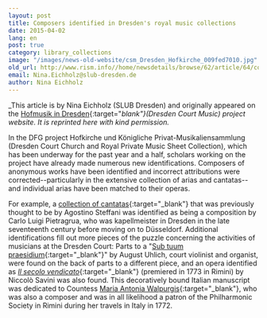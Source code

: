 ```yaml
---
layout: post
title: Composers identified in Dresden's royal music collections
date: 2015-04-02
lang: en
post: true
category: library_collections
image: "/images/news-old-website/csm_Dresden_Hofkirche_009fed7010.jpg"
old_url: http://www.rism.info//home/newsdetails/browse/62/article/64/composers-identified-in-royal-dresden-music-collections.html
email: Nina.Eichholz@slub-dresden.de
author: Nina Eichholz
---
```


_This article is by Nina Eichholz (SLUB Dresden) and originally appeared on the [Hofmusik in Dresden](http://hofmusik.slub-dresden.de/news/details/single/erste-identifizierungen-bei-hofkirchen-und-kpms-musikalien/){:target="_blank"}(Dresden Court Music) project website. It is reprinted here with kind permission._


In the DFG project Hofkirche und Königliche Privat-Musikaliensammlung (Dresden Court Church and Royal Private Music Sheet Collection), which has been underway for the past year and a half, scholars working on the project have already made numerous new identifications. Composers of anonymous works have been identified and incorrect attributions were corrected--particularly in the extensive collection of arias and cantatas--and individual arias have been matched to their operas.

For example, a [collection of cantatas](https://opac.rism.info/search?id=212007223){:target="_blank"} that was previously thought to be by Agostino Steffani was identified as being a composition by Carlo Luigi Pietragrua, who was kapellmeister in Dresden in the late seventeenth century before moving on to Düsseldorf. Additional identifications fill out more pieces of the puzzle concerning the activities of musicians at the Dresden Court: Parts to a "[Sub tuum praesidium](https://opac.rism.info/search?id=212007302){:target="_blank"}" by August Uhlich, court violinist and organist, were found on the back of parts to a different piece, and an opera identified as [_Il secolo vendicato_](https://opac.rism.info/search?id=212007568){:target="_blank"} (premiered in 1773 in Rimini) by Niccolò Savini was also found. This decoratively bound Italian manuscript was dedicated to Countess [Maria Antonia Walpurgis](https://opac.rism.info/search?View=rism&author=Maria+Antonia+Walpurgis){:target="_blank"}, who was also a composer and was in all likelihood a patron of the Philharmonic Society in Rimini during her travels in Italy in 1772.


